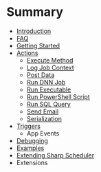 # Summary

* [Introduction](README.md)
* [FAQ](faq.md)
* [Getting Started](getting_started.md)
* [Actions](actions.md)
   * [Execute Method](execute_method.md)
   * [Log Job Context](log_job_context.md)
   * [Post Data](post_data.md)
   * [Run DNN Job](run_dnn_job.md)
   * [Run Executable](run_executable.md)
   * [Run PowerShell Script](run_powershell_script.md)
   * [Run SQL Query](run_sql_query.md)
   * [Send Email](send_email.md)
   * [Serialization](serialization.md)
* [Triggers](triggers1.md)
   * App Events
* [Debugging](debugging.md)
* [Examples](examples.md)
* [Extending Sharp Scheduler](extending_sharp_scheduler.md)
* Extensions


